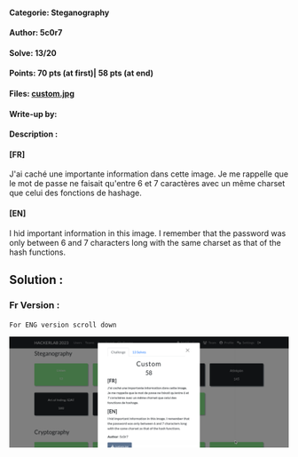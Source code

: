 #### Categorie: Steganography
#### **Author**: 5c0r7
#### Solve: 13/20 
#### Points: 70 pts (at first)|  58 pts (at end)
#### Files: [custom.jpg](Files/custom.jpg)   
#### Write-up by: 
#### Description :
#### **[FR]**
J'ai caché une importante information dans cette image. Je me rappelle que le mot de passe ne faisait qu'entre 6 et 7 caractères avec un même charset que celui des fonctions de hashage.
#### **[EN]**
I hid important information in this image. I remember that the password was only between 6 and 7 characters long with the same charset as that of the hash functions.


## Solution :
### Fr Version : 

`For ENG version scroll down` 


![custom](Images/custom.png)

